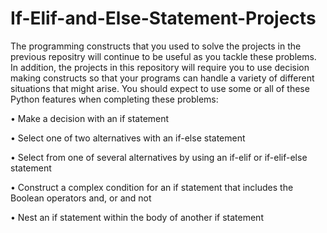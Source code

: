 # If-Elif-and-Else-Statement-Projects

The programming constructs that you used to solve the projects in the previous
repositry will continue to be useful as you tackle these problems. In addition, the
projects in this repository will require you to use decision making constructs so that
your programs can handle a variety of different situations that might arise. You should
expect to use some or all of these Python features when completing these problems:

• Make a decision with an if statement

• Select one of two alternatives with an if-else statement

• Select from one of several alternatives by using an if-elif or if-elif-else statement

• Construct a complex condition for an if statement that includes the Boolean operators and, or and not

• Nest an if statement within the body of another if statement
